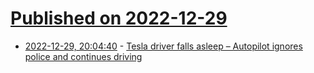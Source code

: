 # [Published on 2022-12-29](index.md)

* [2022-12-29, 20:04:40](https://news.ycombinator.com/item?id=34177221) - [Tesla driver falls asleep – Autopilot ignores police and continues driving](https://www.sueddeutsche.de/bayern/tesla-bamberg-polizei-autopilot-autobahn-strafe-1.5723593)
